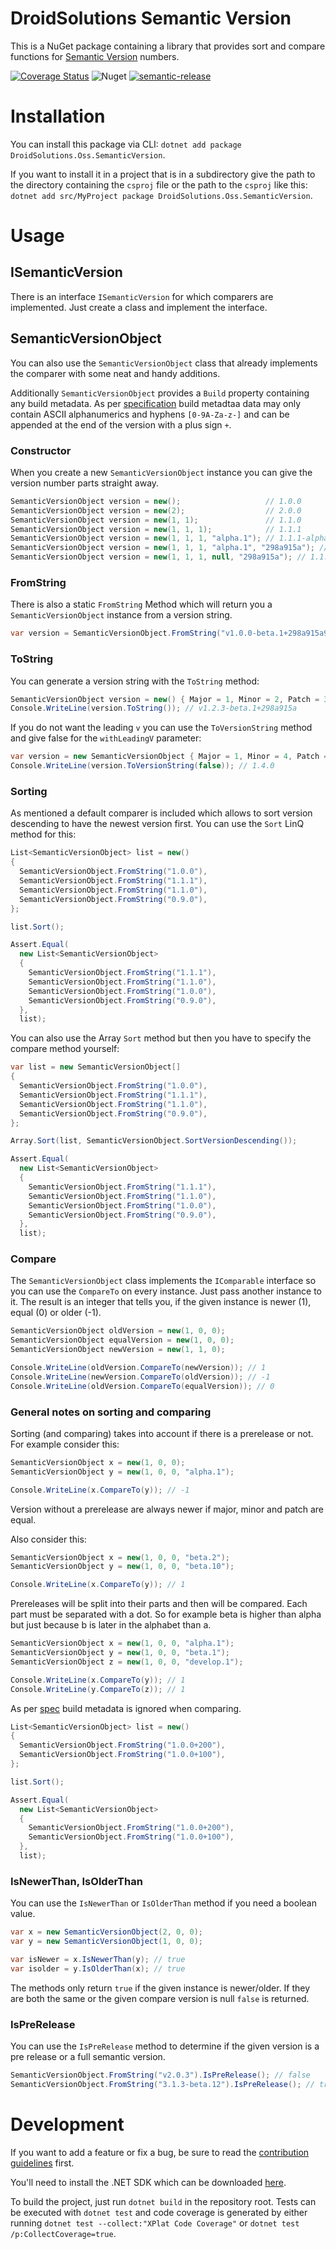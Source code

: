 # DroidSolutions Semantic Version

This is a NuGet package containing a library that provides sort and compare functions for [Semantic Version](https://semver.org/) numbers.

[![Coverage Status](https://coveralls.io/repos/github/droidsolutions/semantic-version/badge.svg?branch=main)](https://coveralls.io/github/droidsolutions/semantic-version?branch=main)
![Nuget](https://img.shields.io/nuget/v/DroidSolutions.Oss.SemanticVersion)
[![semantic-release](https://img.shields.io/badge/%20%20%F0%9F%93%A6%F0%9F%9A%80-semantic--release-e10079.svg)](https://github.com/semantic-release/semantic-release)

# Installation

You can install this package via CLI: `dotnet add package DroidSolutions.Oss.SemanticVersion`.

If you want to install it in a project that is in a subdirectory give the path to the directory containing the `csproj` file or the path to the `csproj` like this: `dotnet add src/MyProject package DroidSolutions.Oss.SemanticVersion`.

# Usage

## ISemanticVersion

There is an interface `ISemanticVersion` for which comparers are implemented. Just create a class and implement the interface.

## SemanticVersionObject

You can also use the `SemanticVersionObject` class that already implements the comparer with some neat and handy additions.

Additionally `SemanticVersionObject` provides a `Build` property containing any build metadata. As per [specification](https://semver.org/#spec-item-10) build metadtaa data may only contain ASCII alphanumerics and hyphens `[0-9A-Za-z-]` and can be appended at the end of the version with a plus sign `+`.

### Constructor

When you create a new `SemanticVersionObject` instance you can give the version number parts straight away.

```csharp
SemanticVersionObject version = new();                   // 1.0.0
SemanticVersionObject version = new(2);                  // 2.0.0
SemanticVersionObject version = new(1, 1);               // 1.1.0
SemanticVersionObject version = new(1, 1, 1);            // 1.1.1
SemanticVersionObject version = new(1, 1, 1, "alpha.1"); // 1.1.1-alpha.1
SemanticVersionObject version = new(1, 1, 1, "alpha.1", "298a915a"); // 1.1.1-alpha.1+298a915a
SemanticVersionObject version = new(1, 1, 1, null, "298a915a"); // 1.1.1+298a915a
```

### FromString

There is also a static `FromString` Method which will return you a `SemanticVersionObject` instance from a version string.

```csharp
var version = SemanticVersionObject.FromString("v1.0.0-beta.1+298a915a985daeb426a0fe7543917874d7fa2995");
```

### ToString

You can generate a version string with the `ToString` method:

```csharp
SemanticVersionObject version = new() { Major = 1, Minor = 2, Patch = 3, PreRelease = "beta.1", Build = "298a915a" };
Console.WriteLine(version.ToString()); // v1.2.3-beta.1+298a915a
```

If you do not want the leading `v` you can use the `ToVersionString` method and give false for the `withLeadingV` parameter:

```csharp
var version = new SemanticVersionObject { Major = 1, Minor = 4, Patch = 0 };
Console.WriteLine(version.ToVersionString(false)); // 1.4.0
```

### Sorting

As mentioned a default comparer is included which allows to sort version descending to have the newest version first. You can use the `Sort` LinQ method for this:

```csharp
List<SemanticVersionObject> list = new()
{
  SemanticVersionObject.FromString("1.0.0"),
  SemanticVersionObject.FromString("1.1.1"),
  SemanticVersionObject.FromString("1.1.0"),
  SemanticVersionObject.FromString("0.9.0"),
};

list.Sort();

Assert.Equal(
  new List<SemanticVersionObject>
  {
    SemanticVersionObject.FromString("1.1.1"),
    SemanticVersionObject.FromString("1.1.0"),
    SemanticVersionObject.FromString("1.0.0"),
    SemanticVersionObject.FromString("0.9.0"),
  },
  list);
```

You can also use the Array `Sort` method but then you have to specify the compare method yourself:

```csharp
var list = new SemanticVersionObject[]
{
  SemanticVersionObject.FromString("1.0.0"),
  SemanticVersionObject.FromString("1.1.1"),
  SemanticVersionObject.FromString("1.1.0"),
  SemanticVersionObject.FromString("0.9.0"),
};

Array.Sort(list, SemanticVersionObject.SortVersionDescending());

Assert.Equal(
  new List<SemanticVersionObject>
  {
    SemanticVersionObject.FromString("1.1.1"),
    SemanticVersionObject.FromString("1.1.0"),
    SemanticVersionObject.FromString("1.0.0"),
    SemanticVersionObject.FromString("0.9.0"),
  },
  list);
```

### Compare

The `SemanticVersionObject` class implements the `IComparable` interface so you can use the `CompareTo` on every instance. Just pass another instance to it. The result is an integer that tells you, if the given instance is newer (1), equal (0) or older (-1).

```csharp
SemanticVersionObject oldVersion = new(1, 0, 0);
SemanticVersionObject equalVersion = new(1, 0, 0);
SemanticVersionObject newVersion = new(1, 1, 0);

Console.WriteLine(oldVersion.CompareTo(newVersion)); // 1
Console.WriteLine(newVersion.CompareTo(oldVersion)); // -1
Console.WriteLine(oldVersion.CompareTo(equalVersion)); // 0
```

### General notes on sorting and comparing

Sorting (and comparing) takes into account if there is a prerelease or not. For example consider this:

```csharp
SemanticVersionObject x = new(1, 0, 0);
SemanticVersionObject y = new(1, 0, 0, "alpha.1");

Console.WriteLine(x.CompareTo(y)); // -1
```

Version without a prerelease are always newer if major, minor and patch are equal.

Also consider this:

```csharp
SemanticVersionObject x = new(1, 0, 0, "beta.2");
SemanticVersionObject y = new(1, 0, 0, "beta.10");

Console.WriteLine(x.CompareTo(y)); // 1
```

Prereleases will be split into their parts and then will be compared. Each part must be separated with a dot. So for example beta is higher than alpha but just because b is later in the alphabet than a.

```csharp
SemanticVersionObject x = new(1, 0, 0, "alpha.1");
SemanticVersionObject y = new(1, 0, 0, "beta.1");
SemanticVersionObject z = new(1, 0, 0, "develop.1");

Console.WriteLine(x.CompareTo(y)); // 1
Console.WriteLine(y.CompareTo(z)); // 1
```

As per [spec](https://semver.org/#spec-item-10) build metadata is ignored when comparing.

```csharp
List<SemanticVersionObject> list = new()
{
  SemanticVersionObject.FromString("1.0.0+200"),
  SemanticVersionObject.FromString("1.0.0+100"),
};

list.Sort();

Assert.Equal(
  new List<SemanticVersionObject>
  {
    SemanticVersionObject.FromString("1.0.0+200"),
    SemanticVersionObject.FromString("1.0.0+100"),
  },
  list);
```

### IsNewerThan, IsOlderThan

You can use the `IsNewerThan` or `IsOlderThan` method if you need a boolean value.

```csharp
var x = new SemanticVersionObject(2, 0, 0);
var y = new SemanticVersionObject(1, 0, 0);

var isNewer = x.IsNewerThan(y); // true
var isolder = y.IsOlderThan(x); // true
```

The methods only return `true` if the given instance is newer/older. If they are both the same or the given compare version is null `false` is returned.

### IsPreRelease

You can use the `IsPreRelease` method to determine if the given version is a pre release or a full semantic version.

```csharp
SemanticVersionObject.FromString("v2.0.3").IsPreRelease(); // false
SemanticVersionObject.FromString("3.1.3-beta.12").IsPreRelease(); // true
```

# Development

If you want to add a feature or fix a bug, be sure to read the [contribution guidelines](./CONTRIBUTING.md) first.

You'll need to install the .NET SDK which can be downloaded [here](https://dotnet.microsoft.com/en-us/download).

To build the project, just run `dotnet build` in the repository root. Tests can be executed with `dotnet test` and code coverage is generated by either running `dotnet test --collect:"XPlat Code Coverage"` or `dotnet test /p:CollectCoverage=true`.
